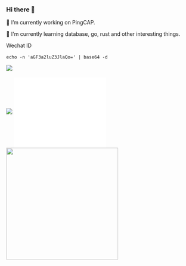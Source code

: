 ### Hi there 👋

🔭 I’m currently working on PingCAP.

🌱 I'm currently learning database, go, rust and other interesting things.

Wechat ID

```
echo -n 'aGF3a2luZ3JlaQo=' | base64 -d
```

![](https://github-profile-summary-cards.vercel.app/api/cards/profile-details?username=hawkingrei&theme=monokai)

<img src="https://github-profile-trophy.vercel.app/?username=hawkingrei&column=4&row=2&margin-w=20&margin-h=10" />

<a href="https://github.com/hawkingrei">
  <img align="center" width="49%" src="./github-metrics.svg" />
</a>

<img src="https://github.com/user-attachments/assets/aca4edb0-066a-4d38-849d-df8373d631f6" width="300" height="300">
